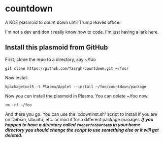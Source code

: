 # countdown
A KDE plasmoid to count down until Trump leaves office.

I'm not a dev and don't really know how to code.  I'm just having a lark here.

## Install this plasmoid from GitHub

First, clone the repo to a directory, say ~/foo

`git clone https://github.com/Yaargh/countdown.git ~/foo/`

Now install.

`kpackagetool5 -t Plasma/Applet --install ~/foo/countdown/package`

Now you can install the plasmoid in Plasma.  You can delete ~/foo now.

`rm -rf ~/foo`

And there you go.  You can use the 'cdowninst.sh' script to install if you are
on Debian, Ubuntu, etc. or mod it for a different package manager.  ***If you
happen to have a directory called `foobarfoobartemp` in your home directory you should change the script to use something else or it will get deleted.***
